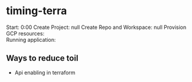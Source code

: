 # timing-terra
Start: 0:00
Create Project: null
Create Repo and Workspace: null
Provision GCP resources:  
Running application: 

## Ways to reduce toil
- Api enabling in terraform
